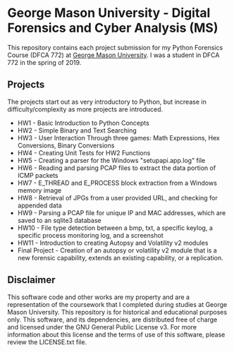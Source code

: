 # George Mason University - Digital Forensics and Cyber Analysis (MS)

This repository contains each project submission for my Python Forensics Course (DFCA 772) at [George Mason University][1]. I was a student in DFCA 772 in the spring of 2019.

## Projects

The projects start out as very introductory to Python, but increase in difficulty/complexity as more projects are introduced.

*   HW1 - Basic Introduction to Python Concepts
*   HW2 - Simple Binary and Text Searching
*   HW3 - User Interaction Through three games: Math Expressions, Hex Conversions, Binary Conversions
*   HW4 - Creating Unit Tests for HW2 Functions
*   HW5 - Creating a parser for the Windows "setupapi.app.log" file
*   HW6 - Reading and parsing PCAP files to extract the data portion of ICMP packets
*   HW7 - E_THREAD and E_PROCESS block extraction from a Windows memory image
*   HW8 - Retrieval of JPGs from a user provided URL, and checking for appended data
*   HW9 - Parsing a PCAP file for unique IP and MAC addresses, which are saved to an sqlite3 database
*   HW10 - File type detection between a bmp, txt, a specific keylog, a specific process monitoring log, and a screenshot
*   HW11 - Introduction to creating Autopsy and Volatility v2 modules
*   Final Project - Creation of an autopsy or volatility v2 module that is a new forensic capability, extends an existing capability, or a replication.

## Disclaimer

This software code and other works are my property and are a representation of the coursework that I completed during studies at George Mason University. This repository is for historical and educational purposes only. This software, and its dependencies, are distributed free of charge and licensed under the GNU General Public License v3. For more information about this license and the terms of use of this software, please review the LICENSE.txt file.

[1]: https://cfrs.gmu.edu//
